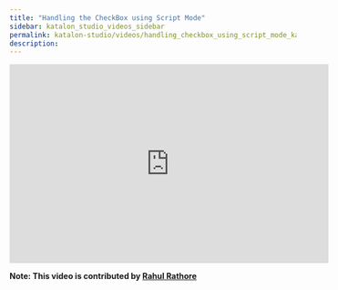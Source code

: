 ```yaml
---
title: "Handling the CheckBox using Script Mode"
sidebar: katalon_studio_videos_sidebar
permalink: katalon-studio/videos/handling_checkbox_using_script_mode_katalon_studio.html
description: 
---
```

<iframe width="560" height="349" src="https://www.youtube.com/embed/9S7jWmo4ruQ?autoplay=1" frameborder="0" allowfullscreen="allowfullscreen">&nbsp;</iframe>

**Note: This video is contributed by [Rahul Rathore](https://www.youtube.com/user/fluxay44)**